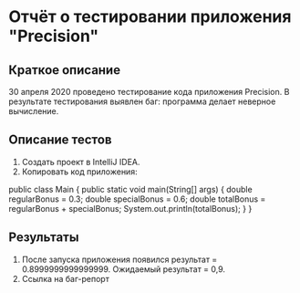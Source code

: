 # Отчёт о тестировании приложения "Precision"

## Краткое описание

30 апреля 2020 проведено тестирование кода приложения Precision.
В результате тестирования выявлен баг: программа делает неверное вычисление.


## Описание тестов

1. Создать проект в IntelliJ IDEA.
2. Копировать код приложения:

public class Main {
  public static void main(String[] args) {
    double regularBonus = 0.3;
    double specialBonus = 0.6;
    double totalBonus = regularBonus + specialBonus;
    System.out.println(totalBonus);
  }
}

## Результаты

1. После запуска приложения появился результат = 0.8999999999999999. Ожидаемый результат = 0,9.
2. Ссылка на баг-репорт

